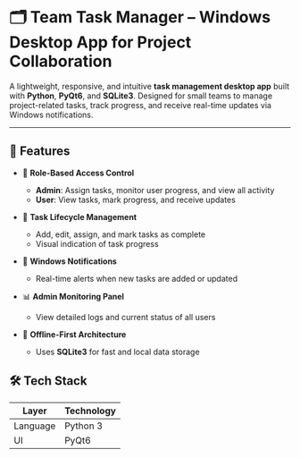 # 🗂️ Team Task Manager – Windows Desktop App for Project Collaboration

A lightweight, responsive, and intuitive **task management desktop app** built with **Python**, **PyQt6**, and **SQLite3**. Designed for small teams to manage project-related tasks, track progress, and receive real-time updates via Windows notifications.

---

## 🎯 Features

- 👥 **Role-Based Access Control**
  - **Admin**: Assign tasks, monitor user progress, and view all activity
  - **User**: View tasks, mark progress, and receive updates

- 📝 **Task Lifecycle Management**
  - Add, edit, assign, and mark tasks as complete
  - Visual indication of task progress

- 🔔 **Windows Notifications**
  - Real-time alerts when new tasks are added or updated

- 📊 **Admin Monitoring Panel**
  - View detailed logs and current status of all users

- 💾 **Offline-First Architecture**
  - Uses **SQLite3** for fast and local data storage



## 🛠️ Tech Stack

| Layer     | Technology     |
|-----------|----------------|
| Language  | Python 3       |
| UI        | PyQt6          |
